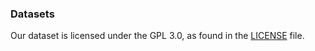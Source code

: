 ### Datasets






Our dataset is licensed under the GPL 3.0, as found in the [LICENSE](LICENSE.txt) file.
